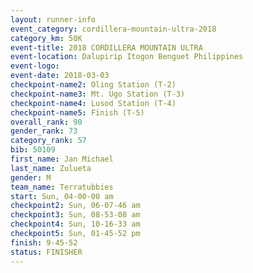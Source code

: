 ```yaml
---
layout: runner-info 
event_category: cordillera-mountain-ultra-2018 
category_km: 50K 
event-title: 2018 CORDILLERA MOUNTAIN ULTRA 
event-location: Dalupirip Itogon Benguet Philippines 
event-logo: 
event-date: 2018-03-03 
checkpoint-name2: Oling Station (T-2) 
checkpoint-name3: Mt. Ugo Station (T-3) 
checkpoint-name4: Lusod Station (T-4) 
checkpoint-name5: Finish (T-5) 
overall_rank: 90
gender_rank: 73
category_rank: 57
bib: 50109
first_name: Jan Michael
last_name: Zulueta
gender: M
team_name: Terratubbies
start: Sun, 04-00-00 am
checkpoint2: Sun, 06-07-46 am
checkpoint3: Sun, 08-53-08 am
checkpoint4: Sun, 10-16-33 am
checkpoint5: Sun, 01-45-52 pm
finish: 9-45-52
status: FINISHER
---
```

